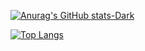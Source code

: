 [![Anurag's GitHub stats-Dark](https://github-readme-stats.vercel.app/api?username=CaptainTheoball&show_icons=true&theme=dark#gh-dark-mode-only)](https://github.com/anuraghazra/github-readme-stats#gh-dark-mode-only)

[![Top Langs](https://github-readme-stats.vercel.app/api/top-langs/?username=CaptainTheoball&layout=donut)](https://github.com/anuraghazra/github-readme-stats)

